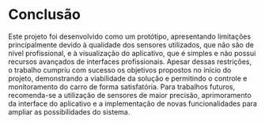 # Conclusão

Este projeto foi desenvolvido como um protótipo, apresentando limitações principalmente devido à qualidade dos sensores utilizados, que não são de nível profissional, e à visualização do aplicativo, que é simples e não possui recursos avançados de interfaces profissionais. Apesar dessas restrições, o trabalho cumpriu com sucesso os objetivos propostos no início do projeto, demonstrando a viabilidade da solução e permitindo o controle e monitoramento do carro de forma satisfatória. Para trabalhos futuros, recomenda-se a utilização de sensores de maior precisão, aprimoramento da interface do aplicativo e a implementação de novas funcionalidades para ampliar as possibilidades do sistema.
